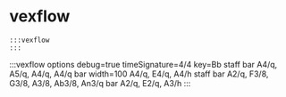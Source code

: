 ---
---

# vexflow

```
:::vexflow
:::
```

:::vexflow
options debug=true timeSignature=4/4 key=Bb
staff
  bar
    A4/q, A5/q, A4/q, A4/q
  bar width=100
    A4/q, E4/q, A4/h
staff
  bar
    A2/q, F3/8, G3/8, A3/8, Ab3/8, An3/q
  bar
    A2/q, E2/q, A3/h
:::

